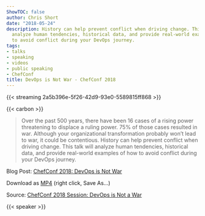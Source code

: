 ```yaml
---
ShowTOC: false
author: Chris Short
date: "2018-05-24"
description: History can help prevent conflict when driving change. This talk will
  analyze human tendencies, historical data, and provide real-world examples of how
  to avoid conflict during your DevOps journey.
tags:
- talks
- speaking
- videos
- public speaking
- ChefConf
title: DevOps is Not War - ChefConf 2018
---
```


{{< streaming 2a5b396e-5f26-42d9-93e0-5589815ff868 >}}

{{< carbon >}}

> Over the past 500 years, there have been 16 cases of a rising power threatening to displace a ruling power. 75% of those cases resulted in war. Although your organizational transformation probably won’t lead to war, it could be contentious. History can help prevent conflict when driving change. This talk will analyze human tendencies, historical data, and provide real-world examples of how to avoid conflict during your DevOps journey.

Blog Post: [ChefConf 2018: DevOps is Not War](/chefconf-2018-devops-is-not-war/)

Download as [MP4](https://cdn.chrisshort.net/chrisshort/DevOps_is_Not_a_War-ChefConf_2018.mp4)  (right click, Save As...)

Source: [ChefConf 2018 Session: DevOps is Not a War](https://youtu.be/MDu6wL1DWY4)

{{< speaker >}}
